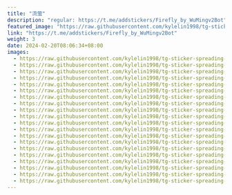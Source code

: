 ```yaml
---
title: "流萤"
description: "regular: https://t.me/addstickers/Firefly_by_WuMingv2Bot"
featured_image: "https://raw.githubusercontent.com/kylelin1998/tg-sticker-spreading-worldwide-images/main/img/474f700e-71e3-4a10-90b9-2d69c268c4ce.jpg"
link: "https://t.me/addstickers/Firefly_by_WuMingv2Bot"
weight: 3
date: 2024-02-20T08:06:34+08:00
images:
  - https://raw.githubusercontent.com/kylelin1998/tg-sticker-spreading-worldwide-images/main/img/474f700e-71e3-4a10-90b9-2d69c268c4ce.jpg
  - https://raw.githubusercontent.com/kylelin1998/tg-sticker-spreading-worldwide-images/main/img/ca7d3139-7232-4437-86c8-2fd610c26aed.jpg
  - https://raw.githubusercontent.com/kylelin1998/tg-sticker-spreading-worldwide-images/main/img/444a81ba-a29b-4dda-9bb7-3083e792aab0.jpg
  - https://raw.githubusercontent.com/kylelin1998/tg-sticker-spreading-worldwide-images/main/img/94ce010b-aabe-42a1-8c89-4ba9529ce16b.jpg
  - https://raw.githubusercontent.com/kylelin1998/tg-sticker-spreading-worldwide-images/main/img/a90059c2-29ad-4f55-b74d-2dd1856ebb87.jpg
  - https://raw.githubusercontent.com/kylelin1998/tg-sticker-spreading-worldwide-images/main/img/ac373406-a018-40a6-8e86-ccdefb079934.jpg
  - https://raw.githubusercontent.com/kylelin1998/tg-sticker-spreading-worldwide-images/main/img/f45f1b10-0131-45dc-ad1d-61caa7b10e0b.jpg
  - https://raw.githubusercontent.com/kylelin1998/tg-sticker-spreading-worldwide-images/main/img/4e1d405c-05e5-4843-973c-3e0507d087bf.jpg
  - https://raw.githubusercontent.com/kylelin1998/tg-sticker-spreading-worldwide-images/main/img/ff61b054-3e69-4b06-b241-46eab340f12c.jpg
  - https://raw.githubusercontent.com/kylelin1998/tg-sticker-spreading-worldwide-images/main/img/e2fb6556-a29a-4c43-bd96-d10d266c605c.jpg
  - https://raw.githubusercontent.com/kylelin1998/tg-sticker-spreading-worldwide-images/main/img/393fb347-6a4f-446f-8f46-fc64f9c805f7.jpg
  - https://raw.githubusercontent.com/kylelin1998/tg-sticker-spreading-worldwide-images/main/img/eb22514b-c13f-406f-a2b0-bf8a93d0d9eb.jpg
  - https://raw.githubusercontent.com/kylelin1998/tg-sticker-spreading-worldwide-images/main/img/a69cb0d0-a1a3-420f-9a7f-6a626950efdc.jpg
  - https://raw.githubusercontent.com/kylelin1998/tg-sticker-spreading-worldwide-images/main/img/5c1c8069-c4e4-42c3-8f2d-adcad7b5b315.jpg
  - https://raw.githubusercontent.com/kylelin1998/tg-sticker-spreading-worldwide-images/main/img/954632a0-09e2-4f1c-b14a-c9ebf917f74f.jpg
  - https://raw.githubusercontent.com/kylelin1998/tg-sticker-spreading-worldwide-images/main/img/2c7b59e0-5da4-42e6-a3d0-81c75fb7a9d5.jpg
  - https://raw.githubusercontent.com/kylelin1998/tg-sticker-spreading-worldwide-images/main/img/c29dcfdb-f46c-4bb0-98ca-1279c06ed7d3.jpg
  - https://raw.githubusercontent.com/kylelin1998/tg-sticker-spreading-worldwide-images/main/img/e64f7926-9aa7-48c8-be3e-3e253804ba55.jpg
  - https://raw.githubusercontent.com/kylelin1998/tg-sticker-spreading-worldwide-images/main/img/b20ffd8a-aba1-4196-8e59-a8be144c9799.jpg
  - https://raw.githubusercontent.com/kylelin1998/tg-sticker-spreading-worldwide-images/main/img/967baeb8-8155-4929-8036-5dcb700c27f7.jpg
---
```

